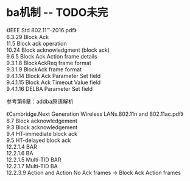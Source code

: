# ba机制 -- TODO未完
《IEEE Std 802.11™-2016.pdf》  
6.3.29 Block Ack  
11.5 Block ack operation  
10.24 Block acknowledgment (block ack)  
9.6.5 Block Ack Action frame details  
9.3.1.8 BlockAckReq frame format  
9.3.1.9 BlockAck frame format  
9.4.1.14 Block Ack Parameter Set field  
9.4.1.15 Block Ack Timeout Value field  
9.4.1.16 DELBA Parameter Set field  

参考第6章：addba原语解析  

《Cambridge.Next Generation Wireless LANs.802.11n and 802.11ac.pdf》  
8.7 Block acknowledgement  
9.3 Block acknowledgement  
9.4 HT-immediate block ack  
9.5 HT-delayed block ack  
12.2.1.4 BAR  
12.2.1.6 BA  
12.2.1.5 Multi-TID BAR  
12.2.1.7 Multi-TID BA  
12.2.3.9 Action and Action No Ack frames -> Block Ack Action frames  

